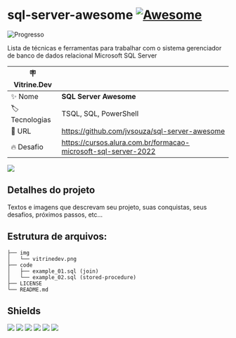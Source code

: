 # sql-server-awesome [![Awesome](https://awesome.re/badge-flat.svg)](https://awesome.re)

![Progresso](https://progress-bar.dev/27/?title=Completed%20&width=160&color=54aeff)

Lista de técnicas e ferramentas para trabalhar com o sistema gerenciador de banco de dados relacional Microsoft SQL Server

| :placard: Vitrine.Dev |     |
| -------------  | --- |
| :sparkles: Nome        | **SQL Server Awesome**
| :label: Tecnologias | TSQL, SQL, PowerShell
| :rocket: URL         | https://github.com/jvsouza/sql-server-awesome
| :fire: Desafio     | https://cursos.alura.com.br/formacao-microsoft-sql-server-2022

<!-- Inserir imagem com a #vitrinedev ao final do link -->
![](https://via.placeholder.com/1200x500.png?text=imagem+lindona+do+meu+projeto#vitrinedev)

## Detalhes do projeto
Textos e imagens que descrevam seu projeto, suas conquistas, seus desafios, próximos passos, etc...

## Estrutura de arquivos:
```text
├── img
│   └── vitrinedev.png
├── code
│   ├── example_01.sql (join)
│   └── example_02.sql (stored-procedure)
├── LICENSE
└── README.md
```

## Shields
[![](https://img.shields.io/github/languages/top/jvsouza/sql-server-awesome)]()
[![](https://img.shields.io/github/languages/count/jvsouza/sql-server-awesome)]()
[![](https://img.shields.io/github/license/jvsouza/sql-server-awesome)]()
[![](https://img.shields.io/github/languages/code-size/jvsouza/sql-server-awesome)]()
[![](https://img.shields.io/github/repo-size/jvsouza/sql-server-awesome)]()
[![](https://img.shields.io/github/last-commit/jvsouza/sql-server-awesome)]()
